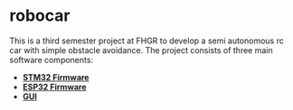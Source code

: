 # robocar
This is a third semester project at FHGR to develop a semi autonomous rc car with simple obstacle avoidance. The project consists of three main software components:

- [**STM32 Firmware**](https://github.com/lssch/STM32_Robocar_FW)
- [**ESP32 Firmware**](https://github.com/lssch/ESP32_Robocar_FW)
- [**GUI**](https://github.com/lssch/GUI_robocar)